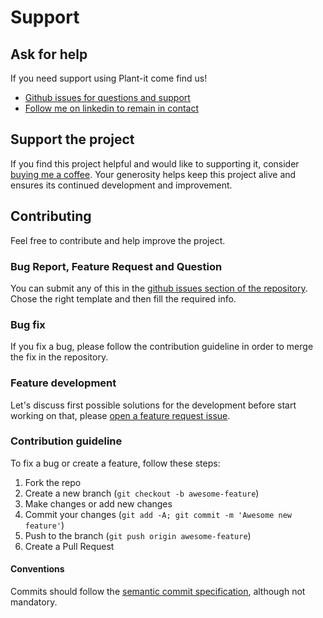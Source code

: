 # Support

## Ask for help
If you need support using Plant-it come find us!

* [Github issues for questions and support](https://github.com/MDeLuise/plant-it/issues)
* [Follow me on linkedin to remain in contact](https://www.linkedin.com/in/massimiliano-de-luise-370464209)

## Support the project
If you find this project helpful and would like to supporting it, consider [buying me a coffee](https://www.buymeacoffee.com/mdeluise). Your generosity helps keep this project alive and ensures its continued development and improvement.

## Contributing
Feel free to contribute and help improve the project.

### Bug Report, Feature Request and Question
You can submit any of this in the [github issues section of the repository](https://github.com/MDeLuise/plant-it/issues/new/choose). Chose the right template and then fill the required info.

### Bug fix
If you fix a bug, please follow the contribution guideline in order to merge the fix in the repository.

### Feature development
Let's discuss first possible solutions for the development before start working on that, please [open a feature request issue](https://github.com/MDeLuise/plant-it/issues/new?assignees=&labels=feature+request&projects=&template=feature_request.yml).

### Contribution guideline
To fix a bug or create a feature, follow these steps:

1. Fork the repo
1. Create a new branch (`git checkout -b awesome-feature`)
1. Make changes or add new changes
1. Commit your changes (`git add -A; git commit -m 'Awesome new feature'`)
1. Push to the branch (`git push origin awesome-feature`)
1. Create a Pull Request

#### Conventions
Commits should follow the [semantic commit specification](https://www.conventionalcommits.org/en/v1.0.0/), although not mandatory.
